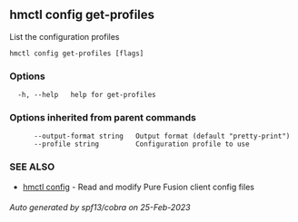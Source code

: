 ## hmctl config get-profiles

List the configuration profiles

```
hmctl config get-profiles [flags]
```

### Options

```
  -h, --help   help for get-profiles
```

### Options inherited from parent commands

```
      --output-format string   Output format (default "pretty-print")
      --profile string         Configuration profile to use
```

### SEE ALSO

* [hmctl config](hmctl_config.md)	 - Read and modify Pure Fusion client config files

###### Auto generated by spf13/cobra on 25-Feb-2023
